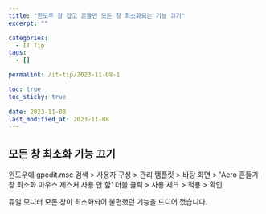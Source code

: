 ```yaml
---
title: "윈도우 창 잡고 흔들면 모든 창 최소화되는 기능 끄기"
excerpt: ""

categories:
  - IT Tip
tags:
  - []

permalink: /it-tip/2023-11-08-1

toc: true
toc_sticky: true
 
date: 2023-11-08
last_modified_at: 2023-11-08
---
```


## 모든 창 최소화 기능 끄기

윈도우에 gpedit.msc 검색 > 사용자 구성 > 관리 탬플릿 > 바탕 화면 > 'Aero 흔들기 창 최소화 마우스 제스처 사용 안 함' 더블 클릭 > 사용 체크 > 적용 > 확인

듀얼 모니터 모든 창이 최소화되어 불편했던 기능을 드디어 껐습니다.